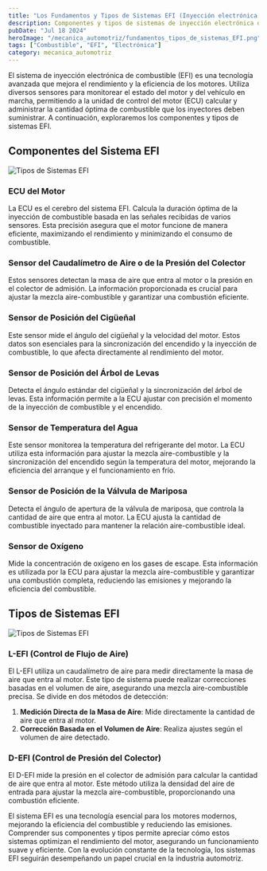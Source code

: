 ```yaml
---
title: "Los Fundamentos y Tipos de Sistemas EFI (Inyección electrónica de combustible)"
description: Componentes y tipos de sistemas de inyección electrónica de combustible (EFI), su funcionamiento y su importancia para la eficiencia y rendimiento de los motores modernos
pubDate: "Jul 18 2024"
heroImage: "/mecanica_automotriz/fundamentos_tipos_de_sistemas_EFI.png"
tags: ["Combustible", "EFI", "Electrónica"]
category: mecanica_automotriz
---
```


El sistema de inyección electrónica de combustible (EFI) es una tecnología avanzada que mejora el rendimiento y la eficiencia de los motores. Utiliza diversos sensores para monitorear el estado del motor y del vehículo en marcha, permitiendo a la unidad de control del motor (ECU) calcular y administrar la cantidad óptima de combustible que los inyectores deben suministrar. A continuación, exploraremos los componentes y tipos de sistemas EFI.

## Componentes del Sistema EFI

![Tipos de Sistemas EFI](/mecanica_automotriz/fundamentos_tipos_de_sistemas_EFI.png)

### ECU del Motor

La ECU es el cerebro del sistema EFI. Calcula la duración óptima de la inyección de combustible basada en las señales recibidas de varios sensores. Esta precisión asegura que el motor funcione de manera eficiente, maximizando el rendimiento y minimizando el consumo de combustible.

### Sensor del Caudalímetro de Aire o de la Presión del Colector

Estos sensores detectan la masa de aire que entra al motor o la presión en el colector de admisión. La información proporcionada es crucial para ajustar la mezcla aire-combustible y garantizar una combustión eficiente.

### Sensor de Posición del Cigüeñal

Este sensor mide el ángulo del cigüeñal y la velocidad del motor. Estos datos son esenciales para la sincronización del encendido y la inyección de combustible, lo que afecta directamente al rendimiento del motor.

### Sensor de Posición del Árbol de Levas

Detecta el ángulo estándar del cigüeñal y la sincronización del árbol de levas. Esta información permite a la ECU ajustar con precisión el momento de la inyección de combustible y el encendido.

### Sensor de Temperatura del Agua

Este sensor monitorea la temperatura del refrigerante del motor. La ECU utiliza esta información para ajustar la mezcla aire-combustible y la sincronización del encendido según la temperatura del motor, mejorando la eficiencia del arranque y el funcionamiento en frío.

### Sensor de Posición de la Válvula de Mariposa

Detecta el ángulo de apertura de la válvula de mariposa, que controla la cantidad de aire que entra al motor. La ECU ajusta la cantidad de combustible inyectado para mantener la relación aire-combustible ideal.

### Sensor de Oxígeno

Mide la concentración de oxígeno en los gases de escape. Esta información es utilizada por la ECU para ajustar la mezcla aire-combustible y garantizar una combustión completa, reduciendo las emisiones y mejorando la eficiencia del combustible.

## Tipos de Sistemas EFI

![Tipos de Sistemas EFI](/mecanica_automotriz/fundamentos_tipos_de_sistemas_EFI2.png)

### L-EFI (Control de Flujo de Aire)

El L-EFI utiliza un caudalímetro de aire para medir directamente la masa de aire que entra al motor. Este tipo de sistema puede realizar correcciones basadas en el volumen de aire, asegurando una mezcla aire-combustible precisa. Se divide en dos métodos de detección:

1. **Medición Directa de la Masa de Aire**: Mide directamente la cantidad de aire que entra al motor.
2. **Corrección Basada en el Volumen de Aire**: Realiza ajustes según el volumen de aire detectado.

### D-EFI (Control de Presión del Colector)

El D-EFI mide la presión en el colector de admisión para calcular la cantidad de aire que entra al motor. Este método utiliza la densidad del aire de entrada para ajustar la mezcla aire-combustible, proporcionando una combustión eficiente.

El sistema EFI es una tecnología esencial para los motores modernos, mejorando la eficiencia del combustible y reduciendo las emisiones. Comprender sus componentes y tipos permite apreciar cómo estos sistemas optimizan el rendimiento del motor, asegurando un funcionamiento suave y eficiente. Con la evolución constante de la tecnología, los sistemas EFI seguirán desempeñando un papel crucial en la industria automotriz.
